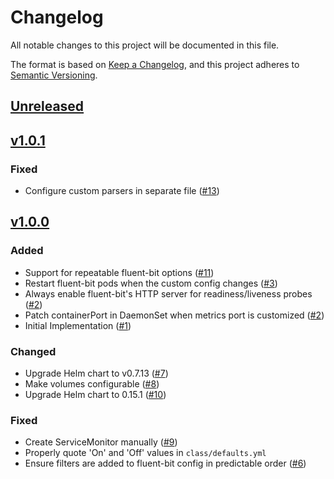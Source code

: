 # Changelog
All notable changes to this project will be documented in this file.

The format is based on [Keep a Changelog](https://keepachangelog.com/en/1.0.0/),
and this project adheres to [Semantic Versioning](https://semver.org/spec/v2.0.0.html).

## [Unreleased]

## [v1.0.1]
### Fixed
- Configure custom parsers in separate file ([#13])

## [v1.0.0]
### Added

- Support for repeatable fluent-bit options ([#11])
- Restart fluent-bit pods when the custom config changes ([#3])
- Always enable fluent-bit's HTTP server for readiness/liveness probes ([#2])
- Patch containerPort in DaemonSet when metrics port is customized ([#2])
- Initial Implementation ([#1])

### Changed

- Upgrade Helm chart to v0.7.13 ([#7])
- Make volumes configurable ([#8])
- Upgrade Helm chart to 0.15.1 ([#10])

### Fixed

- Create ServiceMonitor manually ([#9])
- Properly quote 'On' and 'Off' values in `class/defaults.yml`
- Ensure filters are added to fluent-bit config in predictable order ([#6])

[Unreleased]: https://github.com/projectsyn/component-fluentbit/compare/v1.0.0...HEAD
[v1.0.1]: https://github.com/projectsyn/component-fluentbit/releases/tag/v1.0.1
[v1.0.0]: https://github.com/projectsyn/component-fluentbit/releases/tag/v1.0.0

[#1]: https://github.com/projectsyn/component-fluentbit/pull/1
[#2]: https://github.com/projectsyn/component-fluentbit/pull/2
[#3]: https://github.com/projectsyn/component-fluentbit/pull/3
[#6]: https://github.com/projectsyn/component-fluentbit/pull/6
[#7]: https://github.com/projectsyn/component-fluentbit/pull/7
[#8]: https://github.com/projectsyn/component-fluentbit/pull/8
[#9]: https://github.com/projectsyn/component-fluentbit/pull/9
[#10]: https://github.com/projectsyn/component-fluentbit/pull/10
[#11]: https://github.com/projectsyn/component-fluentbit/pull/11
[#13]: https://github.com/projectsyn/component-fluentbit/pull/13
